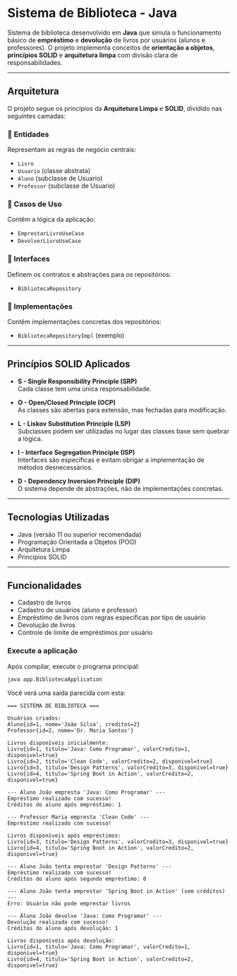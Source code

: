 # Sistema de Biblioteca - Java

Sistema de biblioteca desenvolvido em **Java** que simula o funcionamento básico de **empréstimo** e **devolução** de livros por usuários (alunos e professores). O projeto implementa conceitos de **orientação a objetos**, **princípios SOLID** e **arquitetura limpa** com divisão clara de responsabilidades.

---

## Arquitetura

O projeto segue os princípios da **Arquitetura Limpa** e **SOLID**, dividido nas seguintes camadas:

### 🔹 Entidades

Representam as regras de negócio centrais:

- `Livro`
- `Usuario` (classe abstrata)
- `Aluno` (subclasse de Usuario)
- `Professor` (subclasse de Usuario)

### 🔹 Casos de Uso

Contêm a lógica da aplicação:

- `EmprestarLivroUseCase`
- `DevolverLivroUseCase`

### 🔹 Interfaces

Definem os contratos e abstrações para os repositórios:

- `BibliotecaRepository`

### 🔹 Implementações

Contêm implementações concretas dos repositórios:

- `BibliotecaRepositoryImpl` (exemplo)

---

## Princípios SOLID Aplicados

- **S - Single Responsibility Principle (SRP)**  
  Cada classe tem uma única responsabilidade.

- **O - Open/Closed Principle (OCP)**  
  As classes são abertas para extensão, mas fechadas para modificação.

- **L - Liskov Substitution Principle (LSP)**  
  Subclasses podem ser utilizadas no lugar das classes base sem quebrar a lógica.

- **I - Interface Segregation Principle (ISP)**  
  Interfaces são específicas e evitam obrigar a implementação de métodos desnecessários.

- **D - Dependency Inversion Principle (DIP)**  
  O sistema depende de abstrações, não de implementações concretas.

---

## Tecnologias Utilizadas

- Java (versão 11 ou superior recomendada)
- Programação Orientada a Objetos (POO)
- Arquitetura Limpa
- Princípios SOLID

---

## Funcionalidades

- Cadastro de livros
- Cadastro de usuários (aluno e professor)
- Empréstimo de livros com regras específicas por tipo de usuário
- Devolução de livros
- Controle de limite de empréstimos por usuário

### Execute a aplicação

Após compilar, execute o programa principal:

```bash
java app.BibliotecaApplication
```

Você verá uma saída parecida com esta:

```
=== SISTEMA DE BIBLIOTECA ===

Usuários criados:
Aluno{id=1, nome='João Silva', creditos=2}
Professor{id=2, nome='Dr. Maria Santos'}

Livros disponíveis inicialmente:
Livro{id=1, titulo='Java: Como Programar', valorCredito=1, disponivel=true}
Livro{id=2, titulo='Clean Code', valorCredito=2, disponivel=true}
Livro{id=3, titulo='Design Patterns', valorCredito=3, disponivel=true}
Livro{id=4, titulo='Spring Boot in Action', valorCredito=2, disponivel=true}

--- Aluno João empresta 'Java: Como Programar' ---
Empréstimo realizado com sucesso!
Créditos do aluno após empréstimo: 1

--- Professor Maria empresta 'Clean Code' ---
Empréstimo realizado com sucesso!

Livros disponíveis após empréstimos:
Livro{id=3, titulo='Design Patterns', valorCredito=3, disponivel=true}
Livro{id=4, titulo='Spring Boot in Action', valorCredito=2, disponivel=true}

--- Aluno João tenta emprestar 'Design Patterns' ---
Empréstimo realizado com sucesso!
Créditos do aluno após segundo empréstimo: 0

--- Aluno João tenta emprestar 'Spring Boot in Action' (sem créditos) ---
Erro: Usuário não pode emprestar livros

--- Aluno João devolve 'Java: Como Programar' ---
Devolução realizada com sucesso!
Créditos do aluno após devolução: 1

Livros disponíveis após devolução:
Livro{id=1, titulo='Java: Como Programar', valorCredito=1, disponivel=true}
Livro{id=4, titulo='Spring Boot in Action', valorCredito=2, disponivel=true}
```

